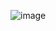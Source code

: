 ![image](https://user-images.githubusercontent.com/108175657/194122476-d0368c99-f3ed-4e54-9582-ccfb45ab17fc.png)

